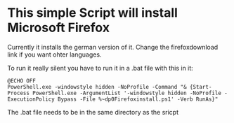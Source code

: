 # This simple Script will install Microsoft Firefox

Currently it installs the german version of it. Change the firefoxdownload link if you want ohter languages.

To run it really silent you have to run it in a .bat file with this in it:

`@ECHO OFF`  
`PowerShell.exe -windowstyle hidden -NoProfile -Command "& {Start-Process PowerShell.exe -ArgumentList '-windowstyle hidden -NoProfile -ExecutionPolicy Bypass -File %~dp0Firefoxinstall.ps1' -Verb RunAs}"`

The .bat file needs to be in the same directory as the sricpt
